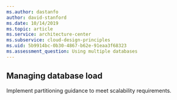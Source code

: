 ```yaml
---
ms.author: dastanfo
author: david-stanford
ms.date: 10/14/2019
ms.topic: article
ms.service: architecture-center
ms.subservice: cloud-design-principles
ms.uid: 5b9914bc-0b30-4867-b62e-91eaa3f68323
ms.assessment_question: Using multiple databases
---
```

## Managing database load

Implement partitioning guidance to meet scalability requirements.

